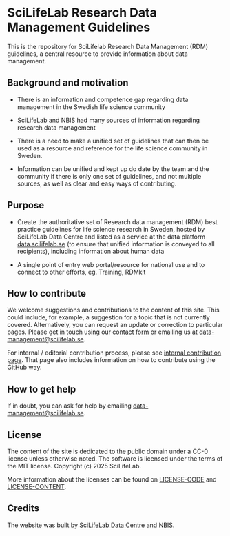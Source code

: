 # SciLifeLab Research Data Management Guidelines
This is the repository for SciLifelab Research Data Management (RDM) guidelines, a central resource to provide information about data management.

## Background and motivation

* There is an information and competence gap regarding data management in the Swedish life science community

* SciLifeLab and NBIS had many sources of information regarding research data management 

* There is a need to make a unified set of guidelines that can then be used as a resource and reference for the life science community  in Sweden.

* Information can be unified and kept up do date by the team and the community if there is only one set of guidelines, and not multiple sources, as well as clear and easy ways of contributing.

## Purpose
* Create the authoritative set of Research data management (RDM) best practice guidelines for life science research in Sweden, hosted by SciLifeLab Data Centre and listed as a service at the data platform [data.scilifelab.se](https://data.scilifelab.se/) (to ensure that unified information is conveyed to all recipients), including information about human data

* A single point of entry web portal/resource for national use and to connect to other efforts, eg. Training, RDMkit

## How to contribute

We welcome suggestions and contributions to the content of this site. This could include, for example, a suggestion for a topic that is not currently covered. Alternatively, you can request an update or correction to particular pages. Please get in touch using our [contact form](https://data-guidelines.scilifelab.se/contact/) or emailing us at [data-management@scilifelab.se](mailto:data-management@scilifelab.se).

For internal / editorial contribution process, please see [internal contribution page](https://github.com/ScilifelabDataCentre/RDM-guidelines/blob/main/internal-contribution.md). That page also includes information on how to contribute using the GitHub way.

## How to get help

If in doubt, you can ask for help by emailing [data-management@scilifelab.se](mailto:data-management@scilifelab.se).

## License

The content of the site is dedicated to the public domain under a CC-0 license unless otherwise noted. The software is licensed under the terms of the MIT license. Copyright (c) 2025 SciLifeLab.

 More information about the licenses can be found on [LICENSE-CODE](LICENSE-CODE) and [LICENSE-CONTENT](LICENSE-CONTENT).

## Credits

The website was built by [SciLifeLab Data Centre](https://www.scilifelab.se/data/) and [NBIS](https://nbis.se/).
